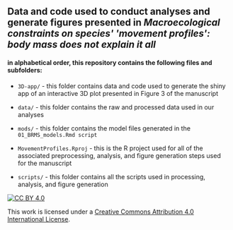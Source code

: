 ## **Data and code used to conduct analyses and generate figures presented in *Macroecological constraints on species' 'movement profiles': body mass does not explain it all***

#### in alphabetical order, this repository contains the following files and subfolders:

-   `3D-app/` - this folder contains data and code used to generate the shiny app of an interactive 3D plot presented in Figure 3 of the manuscript

-   `data/` - this folder contains the raw and processed data used in our analyses

-   `mods/` - this folder contains the model files generated in the `01_BRMS_models.Rmd script`

-   `MovementProfiles.Rproj` - this is the R project used for all of the associated preprocessing, analysis, and figure generation steps used for the manuscript

-   `scripts/` - this folder contains all the scripts used in processing, analysis, and figure generation



[![CC BY 4.0][cc-by-shield]][cc-by]

This work is licensed under a
[Creative Commons Attribution 4.0 International License][cc-by].


[cc-by]: http://creativecommons.org/licenses/by/4.0/
[cc-by-shield]: https://img.shields.io/badge/License-CC%20BY%204.0-lightgrey.svg

